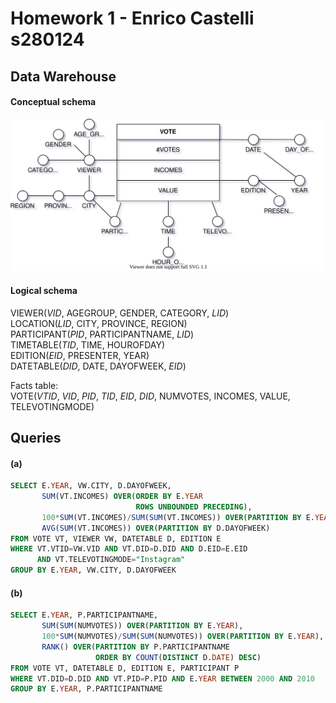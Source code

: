 # Homework 1 - Enrico Castelli s280124

## Data Warehouse

#### Conceptual schema

![conceptual](HW1/conceptual_schema.svg)

#### Logical schema

VIEWER(_VID_, AGEGROUP, GENDER, CATEGORY, _LID_)  
LOCATION(_LID_, CITY, PROVINCE, REGION)  
PARTICIPANT(_PID_, PARTICIPANTNAME, _LID_)  
TIMETABLE(_TID_, TIME, HOUROFDAY)  
EDITION(_EID_, PRESENTER, YEAR)  
DATETABLE(_DID_, DATE, DAYOFWEEK, _EID_)  

Facts table:  
VOTE(_VTID_, _VID_, _PID_, _TID_, _EID_, _DID_, NUMVOTES, INCOMES, VALUE, TELEVOTINGMODE)

## Queries

#### (a)

```sql
SELECT E.YEAR, VW.CITY, D.DAYOFWEEK,
       SUM(VT.INCOMES) OVER(ORDER BY E.YEAR
                            ROWS UNBOUNDED PRECEDING),
       100*SUM(VT.INCOMES)/SUM(SUM(VT.INCOMES)) OVER(PARTITION BY E.YEAR),
       AVG(SUM(VT.INCOMES)) OVER(PARTITION BY D.DAYOFWEEK)
FROM VOTE VT, VIEWER VW, DATETABLE D, EDITION E
WHERE VT.VTID=VW.VID AND VT.DID=D.DID AND D.EID=E.EID
      AND VT.TELEVOTINGMODE="Instagram"
GROUP BY E.YEAR, VW.CITY, D.DAYOFWEEK
```

#### (b)

```sql
SELECT E.YEAR, P.PARTICIPANTNAME,
       SUM(SUM(NUMVOTES)) OVER(PARTITION BY E.YEAR),
       100*SUM(NUMVOTES)/SUM(SUM(NUMVOTES)) OVER(PARTITION BY E.YEAR),
       RANK() OVER(PARTITION BY P.PARTICIPANTNAME
                   ORDER BY COUNT(DISTINCT D.DATE) DESC)
FROM VOTE VT, DATETABLE D, EDITION E, PARTICIPANT P
WHERE VT.DID=D.DID AND VT.PID=P.PID AND E.YEAR BETWEEN 2000 AND 2010
GROUP BY E.YEAR, P.PARTICIPANTNAME
```
